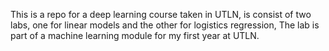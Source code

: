 This is a repo for a deep learning course taken in UTLN, is consist of two labs, one for linear models and the other for logistics regression, The lab is part of a machine learning module for my first year at UTLN.
